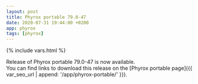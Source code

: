 ```yaml
---
layout: post
title: Phyrox portable 79.0-47
date: 2020-07-31 19:44:00 +0200
app: phyrox
tags: [phyrox]
---
```

{% include vars.html %}

Release of Phyrox portable 79.0-47 is now available.<br />
You can find links to download this release on the [Phyrox portable page]({{ var_seo_url | append: '/app/phyrox-portable/' }}).
